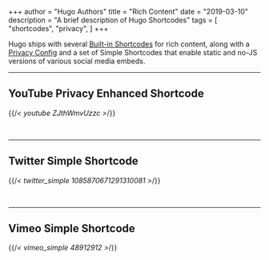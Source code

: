 +++
author = "Hugo Authors"
title = "Rich Content"
date = "2019-03-10"
description = "A brief description of Hugo Shortcodes"
tags = [
    "shortcodes",
    "privacy",
]
+++

Hugo ships with several [Built-in Shortcodes](https://gohugo.io/content-management/shortcodes/#use-hugos-built-in-shortcodes) for rich content, along with a [Privacy Config](https://gohugo.io/about/hugo-and-gdpr/) and a set of Simple Shortcodes that enable static and no-JS versions of various social media embeds.
<!--more-->
---

## YouTube Privacy Enhanced Shortcode

{{/*< youtube ZJthWmvUzzc >*/}}

<br>

---

## Twitter Simple Shortcode

{{/*< twitter_simple 1085870671291310081 >*/}}

<br>

---

## Vimeo Simple Shortcode

{{/*< vimeo_simple 48912912 >*/}}
